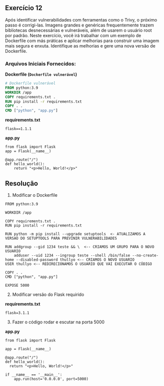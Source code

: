 ## Exercício 12

Após identificar vulnerabilidades com ferramentas como o Trivy, o próximo passo é corrigi-las. Imagens grandes e genéricas frequentemente trazem bibliotecas desnecessárias e vulneráveis, além de usarem o usuário root por padrão. Neste exercício, você irá trabalhar com um exemplo de Dockerfile com más práticas e aplicar melhorias para construir uma imagem mais segura e enxuta. Identifique as melhorias e gere uma nova versão de Dockerfile.



### Arquivos Iniciais Fornecidos:

**Dockerfile (`Dockerfile vulnerável`)**

```dockerfile
# Dockerfile vulnerável
FROM python:3.9
WORKDIR /app
COPY requirements.txt .
RUN pip install -r requirements.txt
COPY . .
CMD ["python", "app.py"]
```

**requirements.txt**

```
flask==1.1.1
```
**app.py**
```
from flask import Flask
app = Flask(__name__)

@app.route("/")
def hello_world():
    return "<p>Hello, World!</p>"
```

## Resolução

1. Modificar o Dockerfile

```
FROM python:3.9

WORKDIR /app 

COPY requirements.txt . 
RUN pip install -r requirements.txt  

RUN python -m pip install --upgrade setuptools  <- ATUALIZAMOS A VERSAO DO SETUPTOOLS PARA PREVINIR VULNERABILIDADES

RUN addgroup --gid 1234 teste && \  <-- CRIAMOS UM GRUPO PARA O NOVO USUARIO
    adduser --uid 1234 --ingroup teste --shell /bin/false --no-create-home --disabled-password thullyo <-- CRIAMOS O NOVO USUARIO
USER thullyo <-- REDIRECIONAMOS O USUARIO QUE VAI EXECUTAR O CÓDIGO

COPY . . 
CMD ["python", "app.py"]

EXPOSE 5000
```

2. Modificar versão do Flask requirido

**requirements.txt**
```
flask=3.1.1
```

3. Fazer o código rodar e escutar na porta 5000

**app.py**
```
from flask import Flask 

app = Flask(__name__) 

@app.route("/") 
def hello_world(): 
  return "<p>Hello, World!</p>"

if __name__ == '__main__':
    app.run(host='0.0.0.0', port=5000)
```
